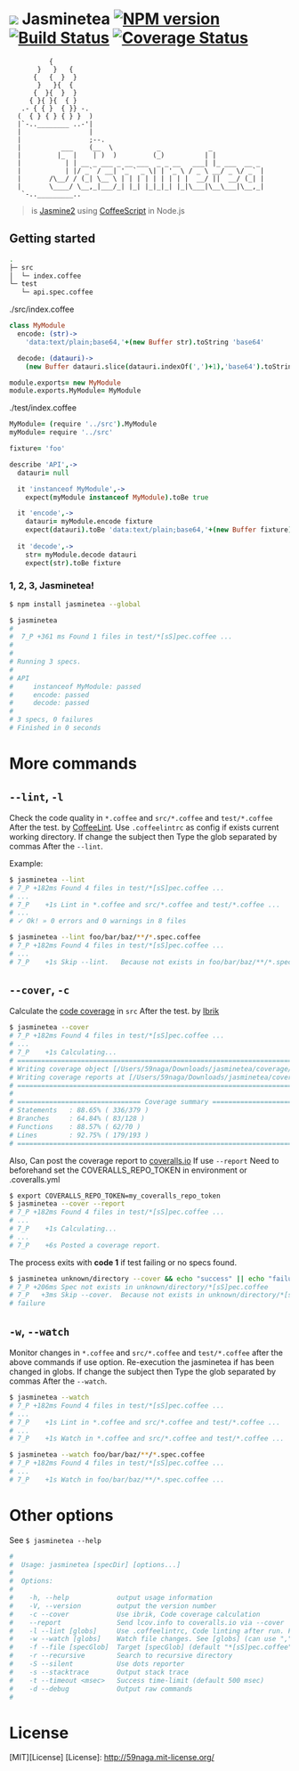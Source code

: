 # ![][.svg] Jasminetea [![NPM version][npm-image]][npm] [![Build Status][travis-image]][travis] [![Coverage Status][coveralls-image]][coveralls]

```
          {
       }   }   {
      {   {  }  }
       }   }{  {
      {  }{  }  }          
     { }{ }{  { }          
   .- { { }  { }} -.       
  (  { } { } { } }  )      
  |`-..________ ..-'|      
  |                 |      
  |                 ;--.   
  |          ___    (__  \           _            _             
  |         |_  |    | )  )         (_)          | |            
  |           | | __ _ ___ _ __ ___  _ _ __   ___| |_ ___  __ _ 
  |           | |/ _` / __| '_ ` _ \| | '_ \ / _ \ __/ _ \/ _` |
  |       /\__/ / (_| \__ \ | | | | | | | | |  __/ ||  __/ (_| |
  |       \____/ \__,_|___/_| |_| |_|_|_| |_|\___|\__\___|\__,_|
   `-.._________..    
```

> is [Jasmine2](http://jasmine.github.io/2.3/introduction.html) using [CoffeeScript](https://github.com/jashkenas/coffeescript#readme) in Node.js

## Getting started
```bash
.
├─ src
│  └─ index.coffee
└─ test
   └─ api.spec.coffee
```

./src/index.coffee

```coffee
class MyModule
  encode: (str)->
    'data:text/plain;base64,'+(new Buffer str).toString 'base64'

  decode: (datauri)->
    (new Buffer datauri.slice(datauri.indexOf(',')+1),'base64').toString()

module.exports= new MyModule
module.exports.MyModule= MyModule
```

./test/index.coffee

```coffee
MyModule= (require '../src').MyModule
myModule= require '../src'

fixture= 'foo'

describe 'API',->
  datauri= null

  it 'instanceof MyModule',->
    expect(myModule instanceof MyModule).toBe true

  it 'encode',->
    datauri= myModule.encode fixture
    expect(datauri).toBe 'data:text/plain;base64,'+(new Buffer fixture).toString 'base64'
  
  it 'decode',->
    str= myModule.decode datauri 
    expect(str).toBe fixture
```

### 1, 2, 3, Jasminetea!
```bash
$ npm install jasminetea --global

$ jasminetea
#
#  7_P +361 ms Found 1 files in test/*[sS]pec.coffee ...
# 
# 
# Running 3 specs.
# 
# API
#     instanceof MyModule: passed
#     encode: passed
#     decode: passed
# 
# 3 specs, 0 failures
# Finished in 0 seconds
```

# More commands

## `--lint`, `-l`

Check the code quality in `*.coffee` and `src/*.coffee` and `test/*.coffee` After the test. by [CoffeeLint](https://github.com/clutchski/coffeelint).
Use `.coffeelintrc` as config if exists current working directory<!-- or home directory(e.g.`~/.coffeelintrc`)-->.
If change the subject then Type the glob separated by commas After the `--lint`.

Example:

```bash
$ jasminetea --lint
# 7_P +182ms Found 4 files in test/*[sS]pec.coffee ...
# ...
# 7_P    +1s Lint in *.coffee and src/*.coffee and test/*.coffee ...
# ...
# ✓ Ok! » 0 errors and 0 warnings in 8 files

$ jasminetea --lint foo/bar/baz/**/*.spec.coffee
# 7_P +182ms Found 4 files in test/*[sS]pec.coffee ...
# ...
# 7_P    +1s Skip --lint.   Because not exists in foo/bar/baz/**/*.spec.coffee
```

## `--cover`, `-c`

Calculate the [code coverage](http://en.wikipedia.org/wiki/Code_coverage) in `src` After the test. by [Ibrik](https://github.com/59naga/ibrik)

```bash
$ jasminetea --cover
# 7_P +182ms Found 4 files in test/*[sS]pec.coffee ...
# ...
# 7_P    +1s Calculating...
# =============================================================================
# Writing coverage object [/Users/59naga/Downloads/jasminetea/coverage/coverage.json]
# Writing coverage reports at [/Users/59naga/Downloads/jasminetea/coverage]
# =============================================================================
# 
# =============================== Coverage summary ===============================
# Statements   : 88.65% ( 336/379 )
# Branches     : 64.84% ( 83/128 )
# Functions    : 88.57% ( 62/70 )
# Lines        : 92.75% ( 179/193 )
# ================================================================================
```

Also, Can post the coverage report to [coveralls.io](https://coveralls.io/) If use `--report`
Need to beforehand set the COVERALLS_REPO_TOKEN in environment or .coveralls.yml

```bash
$ export COVERALLS_REPO_TOKEN=my_coveralls_repo_token
$ jasminetea --cover --report
# 7_P +182ms Found 4 files in test/*[sS]pec.coffee ...
# ...
# 7_P    +1s Calculating...
# ...
# 7_P    +6s Posted a coverage report.
```

The process exits with __code 1__ if test failing or no specs found.

```bash
$ jasminetea unknown/directory --cover && echo "success" || echo "failure"
# 7_P +206ms Spec not exists in unknown/directory/*[sS]pec.coffee
# 7_P   +3ms Skip --cover.  Because not exists in unknown/directory/*[sS]pec.coffee
# failure
```

## `-w`, `--watch`
Monitor changes in `*.coffee` and `src/*.coffee` and `test/*.coffee` after the above commands if use option.
Re-execution the jasminetea if has been changed in globs.
If change the subject then Type the glob separated by commas After the `--watch`.

```bash
$ jasminetea --watch
# 7_P +182ms Found 4 files in test/*[sS]pec.coffee ...
# ...
# 7_P    +1s Lint in *.coffee and src/*.coffee and test/*.coffee ...
# ...
# 7_P    +1s Watch in *.coffee and src/*.coffee and test/*.coffee ...

$ jasminetea --watch foo/bar/baz/**/*.spec.coffee
# 7_P +182ms Found 4 files in test/*[sS]pec.coffee ...
# ...
# 7_P    +1s Watch in foo/bar/baz/**/*.spec.coffee ...
```

# Other options
See `$ jasminetea --help`

```bash
#
#  Usage: jasminetea [specDir] [options...]
#
#  Options:
#
#    -h, --help            output usage information
#    -V, --version         output the version number
#    -c --cover            Use ibrik, Code coverage calculation
#    --report              Send lcov.info to coveralls.io via --cover
#    -l --lint [globs]     Use .coffeelintrc, Code linting after run. Find in [globs] (can use "," separator)
#    -w --watch [globs]    Watch file changes. See [globs] (can use "," separator)
#    -f --file [specGlob]  Target [specGlob] (default "*[sS]pec.coffee")
#    -r --recursive        Search to recursive directory
#    -S --silent           Use dots reporter
#    -s --stacktrace       Output stack trace
#    -t --timeout <msec>   Success time-limit (default 500 msec)
#    -d --debug            Output raw commands
#
```

License
=========================
[MIT][License]
[License]: http://59naga.mit-license.org/

[.svg]: https://cdn.rawgit.com/59naga/jasminetea/master/.svg

[npm-image]: https://badge.fury.io/js/jasminetea.svg
[npm]: https://npmjs.org/package/jasminetea
[travis-image]: https://travis-ci.org/59naga/jasminetea.svg?branch=master
[travis]: https://travis-ci.org/59naga/jasminetea
[coveralls-image]: https://coveralls.io/repos/59naga/jasminetea/badge.svg?branch=master
[coveralls]: https://coveralls.io/r/59naga/jasminetea?branch=master
